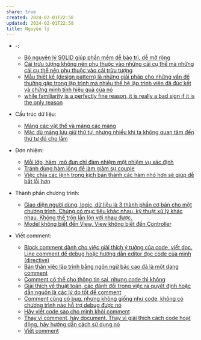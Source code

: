 ```yaml
---
share: true
created: 2024-02-01T22:58
updated: 2024-02-01T22:58
title: Nguyên lý
---
```



- \-: 
    - [Bộ nguyên lý SOLID giúp phần mềm dễ bảo trì, dễ mở rộng](./B%E1%BB%99%20nguy%C3%AAn%20l%C3%BD%20SOLID%20gi%C3%BAp%20ph%E1%BA%A7n%20m%E1%BB%81m%20d%E1%BB%85%20b%E1%BA%A3o%20tr%C3%AC,%20d%E1%BB%85%20m%E1%BB%9F%20r%E1%BB%99ng.md)
    - [Cái trừu tượng không nên phụ thuộc vào những cái cụ thể mà những cái cụ thể nên phụ thuộc vào cái trừu tượng](./C%C3%A1i%20tr%E1%BB%ABu%20t%C6%B0%E1%BB%A3ng%20kh%C3%B4ng%20n%C3%AAn%20ph%E1%BB%A5%20thu%E1%BB%99c%20v%C3%A0o%20nh%E1%BB%AFng%20c%C3%A1i%20c%E1%BB%A5%20th%E1%BB%83%20m%C3%A0%20nh%E1%BB%AFng%20c%C3%A1i%20c%E1%BB%A5%20th%E1%BB%83%20n%C3%AAn%20ph%E1%BB%A5%20thu%E1%BB%99c%20v%C3%A0o%20c%C3%A1i%20tr%E1%BB%ABu%20t%C6%B0%E1%BB%A3ng.md)
    - [Mẫu thiết kế (design pattern) là những giải pháp cho những vấn đề thường gặp trong lập trình mà nhiều thế hệ lập trình viên đã đúc kết và chứng minh tính hiệu quả của nó](./M%E1%BA%ABu%20thi%E1%BA%BFt%20k%E1%BA%BF%20(design%20pattern)%20l%C3%A0%20nh%E1%BB%AFng%20gi%E1%BA%A3i%20ph%C3%A1p%20cho%20nh%E1%BB%AFng%20v%E1%BA%A5n%20%C4%91%E1%BB%81%20th%C6%B0%E1%BB%9Dng%20g%E1%BA%B7p%20trong%20l%E1%BA%ADp%20tr%C3%ACnh%20m%C3%A0%20nhi%E1%BB%81u%20th%E1%BA%BF%20h%E1%BB%87%20l%E1%BA%ADp%20tr%C3%ACnh%20vi%C3%AAn%20%C4%91%C3%A3%20%C4%91%C3%BAc%20k%E1%BA%BFt%20v%C3%A0%20ch%E1%BB%A9ng%20minh%20t%C3%ADnh%20hi%E1%BB%87u%20qu%E1%BA%A3%20c%E1%BB%A7a%20n%C3%B3.md)
    - [while familiarity is a perfectly fine reason, it is really a bad sign if it is the only reason](./while%20familiarity%20is%20a%20perfectly%20fine%20reason,%20it%20is%20really%20a%20bad%20sign%20if%20it%20is%20the%20only%20reason.md)

- Cấu trúc dữ liệu: 
    - [Mảng các vật thể và mảng các mảng](./C%E1%BA%A5u%20tr%C3%BAc%20d%E1%BB%AF%20li%E1%BB%87u/M%E1%BA%A3ng%20c%C3%A1c%20v%E1%BA%ADt%20th%E1%BB%83%20v%C3%A0%20m%E1%BA%A3ng%20c%C3%A1c%20m%E1%BA%A3ng.md)
    - [Mặc dù mảng lưu giữ thứ tự, nhưng nhiều khi ta không quan tâm đến thứ tự đó cho lắm](./C%E1%BA%A5u%20tr%C3%BAc%20d%E1%BB%AF%20li%E1%BB%87u/M%E1%BA%B7c%20d%C3%B9%20m%E1%BA%A3ng%20l%C6%B0u%20gi%E1%BB%AF%20th%E1%BB%A9%20t%E1%BB%B1,%20nh%C6%B0ng%20nhi%E1%BB%81u%20khi%20ta%20kh%C3%B4ng%20quan%20t%C3%A2m%20%C4%91%E1%BA%BFn%20th%E1%BB%A9%20t%E1%BB%B1%20%C4%91%C3%B3%20cho%20l%E1%BA%AFm.md)

- Đơn nhiệm: 
    - [Mỗi lớp, hàm, mô đun chỉ đảm nhiệm một nhiệm vụ xác định](./%C4%90%C6%A1n%20nhi%E1%BB%87m/M%E1%BB%97i%20l%E1%BB%9Bp,%20h%C3%A0m,%20m%C3%B4%20%C4%91un%20ch%E1%BB%89%20%C4%91%E1%BA%A3m%20nhi%E1%BB%87m%20m%E1%BB%99t%20nhi%E1%BB%87m%20v%E1%BB%A5%20x%C3%A1c%20%C4%91%E1%BB%8Bnh.md)
    - [Tránh dùng hàm lồng để làm giảm sự couple](./%C4%90%C6%A1n%20nhi%E1%BB%87m/Tr%C3%A1nh%20d%C3%B9ng%20h%C3%A0m%20l%E1%BB%93ng%20%C4%91%E1%BB%83%20l%C3%A0m%20gi%E1%BA%A3m%20s%E1%BB%B1%20couple.md)
    - [Việc chia các lệnh trong kịch bản thành các hàm nhỏ hơn sẽ giúp dễ bắt lỗi hơn](./%C4%90%C6%A1n%20nhi%E1%BB%87m/Vi%E1%BB%87c%20chia%20c%C3%A1c%20l%E1%BB%87nh%20trong%20k%E1%BB%8Bch%20b%E1%BA%A3n%20th%C3%A0nh%20c%C3%A1c%20h%C3%A0m%20nh%E1%BB%8F%20h%C6%A1n%20s%E1%BA%BD%20gi%C3%BAp%20d%E1%BB%85%20b%E1%BA%AFt%20l%E1%BB%97i%20h%C6%A1n.md)

- Thành phần chương trình: 
    - [Giao diện người dùng, logic, dữ liệu là 3 thành phần cơ bản cho một chương trình. Chúng có mục tiêu khác nhau, kỹ thuật xử lý khác nhau. Không thể trộn lẫn lộn với nhau được.](./Th%C3%A0nh%20ph%E1%BA%A7n%20ch%C6%B0%C6%A1ng%20tr%C3%ACnh/Giao%20di%E1%BB%87n%20ng%C6%B0%E1%BB%9Di%20d%C3%B9ng,%20logic,%20d%E1%BB%AF%20li%E1%BB%87u%20l%C3%A0%203%20th%C3%A0nh%20ph%E1%BA%A7n%20c%C6%A1%20b%E1%BA%A3n%20cho%20m%E1%BB%99t%20ch%C6%B0%C6%A1ng%20tr%C3%ACnh.%20Ch%C3%BAng%20c%C3%B3%20m%E1%BB%A5c%20ti%C3%AAu%20kh%C3%A1c%20nhau,%20k%E1%BB%B9%20thu%E1%BA%ADt%20x%E1%BB%AD%20l%C3%BD%20kh%C3%A1c%20nhau.%20Kh%C3%B4ng%20th%E1%BB%83%20tr%E1%BB%99n%20l%E1%BA%ABn%20l%E1%BB%99n%20v%E1%BB%9Bi%20nhau%20%C4%91%C6%B0%E1%BB%A3c..md)
    - [Model không biết đến View, View không biết đến Controller](./Th%C3%A0nh%20ph%E1%BA%A7n%20ch%C6%B0%C6%A1ng%20tr%C3%ACnh/Model%20kh%C3%B4ng%20bi%E1%BA%BFt%20%C4%91%E1%BA%BFn%20View,%20View%20kh%C3%B4ng%20bi%E1%BA%BFt%20%C4%91%E1%BA%BFn%20Controller.md)

- Viết comment: 
    - [Block comment dành cho việc giải thích ý tưởng của code, viết doc. Line comment để debug hoặc hướng dẫn editor đọc code của mình (directive)](./Vi%E1%BA%BFt%20comment/Block%20comment%20d%C3%A0nh%20cho%20vi%E1%BB%87c%20gi%E1%BA%A3i%20th%C3%ADch%20%C3%BD%20t%C6%B0%E1%BB%9Fng%20c%E1%BB%A7a%20code,%20vi%E1%BA%BFt%20doc.%20Line%20comment%20%C4%91%E1%BB%83%20debug%20ho%E1%BA%B7c%20h%C6%B0%E1%BB%9Bng%20d%E1%BA%ABn%20editor%20%C4%91%E1%BB%8Dc%20code%20c%E1%BB%A7a%20m%C3%ACnh%20(directive).md)
    - [Bản thân việc lập trình bằng ngôn ngữ bậc cao đã là một dạng comment](./Vi%E1%BA%BFt%20comment/B%E1%BA%A3n%20th%C3%A2n%20vi%E1%BB%87c%20l%E1%BA%ADp%20tr%C3%ACnh%20b%E1%BA%B1ng%20ng%C3%B4n%20ng%E1%BB%AF%20b%E1%BA%ADc%20cao%20%C4%91%C3%A3%20l%C3%A0%20m%E1%BB%99t%20d%E1%BA%A1ng%20comment.md)
    - [Comment có thể cho thông tin sai, nhưng code thì không](./Vi%E1%BA%BFt%20comment/Comment%20c%C3%B3%20th%E1%BB%83%20cho%20th%C3%B4ng%20tin%20sai,%20nh%C6%B0ng%20code%20th%C3%AC%20kh%C3%B4ng.md)
    - [Giải thích về thuật toán, các đánh đổi trong việc ra quyết định hoặc dẫn nguồn là các lý do tốt để comment](./Vi%E1%BA%BFt%20comment/Gi%E1%BA%A3i%20th%C3%ADch%20v%E1%BB%81%20thu%E1%BA%ADt%20to%C3%A1n,%20c%C3%A1c%20%C4%91%C3%A1nh%20%C4%91%E1%BB%95i%20trong%20vi%E1%BB%87c%20ra%20quy%E1%BA%BFt%20%C4%91%E1%BB%8Bnh%20ho%E1%BA%B7c%20d%E1%BA%ABn%20ngu%E1%BB%93n%20l%C3%A0%20c%C3%A1c%20l%C3%BD%20do%20t%E1%BB%91t%20%C4%91%E1%BB%83%20comment.md)
    - [Comment cũng có bug, nhưng không giống như code, không có chương trình nào hỗ trợ debug được nó](./Vi%E1%BA%BFt%20comment/Comment%20c%C5%A9ng%20c%C3%B3%20bug,%20nh%C6%B0ng%20kh%C3%B4ng%20gi%E1%BB%91ng%20nh%C6%B0%20code,%20kh%C3%B4ng%20c%C3%B3%20ch%C6%B0%C6%A1ng%20tr%C3%ACnh%20n%C3%A0o%20h%E1%BB%97%20tr%E1%BB%A3%20debug%20%C4%91%C6%B0%E1%BB%A3c%20n%C3%B3.md)
    - [Hãy viết code sao cho mình khỏi comment](./Vi%E1%BA%BFt%20comment/H%C3%A3y%20vi%E1%BA%BFt%20code%20sao%20cho%20m%C3%ACnh%20kh%E1%BB%8Fi%20comment.md)
    - [Thay vì comment, hãy document. Thay vì giải thích cách code hoạt động, hãy hướng dẫn cách sử dụng nó](./Vi%E1%BA%BFt%20comment/Thay%20v%C3%AC%20comment,%20h%C3%A3y%20document.%20Thay%20v%C3%AC%20gi%E1%BA%A3i%20th%C3%ADch%20c%C3%A1ch%20code%20ho%E1%BA%A1t%20%C4%91%E1%BB%99ng,%20h%C3%A3y%20h%C6%B0%E1%BB%9Bng%20d%E1%BA%ABn%20c%C3%A1ch%20s%E1%BB%AD%20d%E1%BB%A5ng%20n%C3%B3.md)
    - [Viết comment](./Vi%E1%BA%BFt%20comment/index.md)

